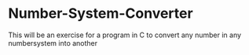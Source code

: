# Number-System-Converter
This will be an exercise for a program in C to convert any number in any numbersystem into another 
